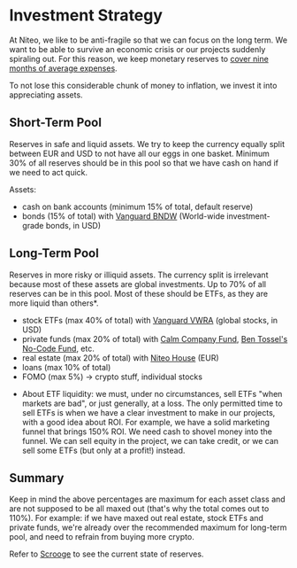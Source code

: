 # Investment Strategy

At Niteo, we like to be anti-fragile so that we can focus on the long term. We want to be able to survive an economic crisis or our projects suddenly spiraling out. For this reason, we keep monetary reserves to [cover nine months of average expenses](/5_People/profit-sharing.md).	 
 
To not lose this considerable chunk of money to inflation, we invest it into appreciating assets.

## Short-Term Pool

Reserves in safe and liquid assets. We try to keep the currency equally split between EUR and USD to not have all our eggs in one basket. Minimum 30% of all reserves should be in this pool so that we have cash on hand if we need to act quick.

Assets:
- cash on bank accounts (minimum 15% of total, default reserve)
- bonds (15% of total) with [Vanguard BNDW](https://investor.vanguard.com/etf/profile/overview/bndw) (World-wide investment-grade bonds, in USD)


## Long-Term Pool

Reserves in more risky or illiquid assets. The currency split is irrelevant because most of these assets are global investments. Up to 70% of all reserves can be in this pool. Most of these should be ETFs, as they are more liquid than others*.

- stock ETFs (max 40% of total) with [Vanguard VWRA](https://www.vanguardinvestments.dk/portal/instl/dk/en/product.html#/fundDetail/etf/portId=9679/assetCode=equity/?overview) (global stocks, in USD)
- private funds (max 20% of total) with [Calm Company Fund](https://calmfund.com/), [Ben Tossel's No-Code Fund](https://angel.co/v/back/ben-tossell), etc.
- real estate (max 20% of total) with [Niteo House](https://house.niteo.co) (EUR)
- loans (max 10% of total)
- FOMO (max 5%) -> crypto stuff, individual stocks

* About ETF liquidity: we must, under no circumstances, sell ETFs "when markets are bad", or just generally, at a loss. The only permitted time to sell ETFs is when we have a clear investment to make in our projects, with a good idea about ROI. For example, we have a solid marketing funnel that brings 150% ROI. We need cash to shovel money into the funnel. We can sell equity in the project, we can take credit, or we can sell some ETFs (but only at a profit!) instead. 


## Summary

Keep in mind the above percentages are maximum for each asset class and are not supposed to be all maxed out (that's why the total comes out to 110%). For example: if we have maxed out real estate, stock ETFs and private funds, we're already over the recommended maximum for long-term pool, and need to refrain from buying more crypto.

Refer to [Scrooge](https://scrooge.niteo.co) to see the current state of reserves.
